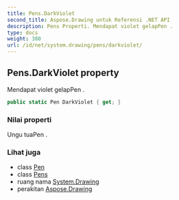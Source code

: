 ```yaml
---
title: Pens.DarkViolet
second_title: Aspose.Drawing untuk Referensi .NET API
description: Pens Properti. Mendapat violet gelapPen .
type: docs
weight: 380
url: /id/net/system.drawing/pens/darkviolet/
---
```

## Pens.DarkViolet property

Mendapat violet gelapPen .

```csharp
public static Pen DarkViolet { get; }
```

### Nilai properti

Ungu tuaPen .

### Lihat juga

* class [Pen](../../pen/)
* class [Pens](../)
* ruang nama [System.Drawing](../../pens/)
* perakitan [Aspose.Drawing](../../../)



